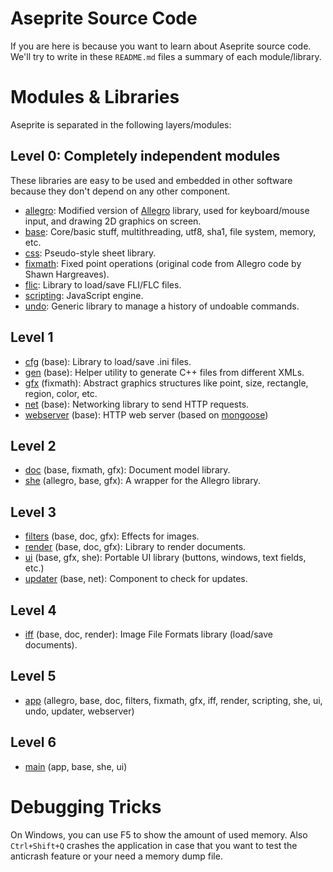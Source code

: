 # Aseprite Source Code

If you are here is because you want to learn about Aseprite source
code. We'll try to write in these `README.md` files a summary of each
module/library.

# Modules & Libraries

Aseprite is separated in the following layers/modules:

## Level 0: Completely independent modules

These libraries are easy to be used and embedded in other software
because they don't depend on any other component.

  * [allegro](allegro/): Modified version of [Allegro](http://alleg.sourceforge.net/) library, used for keyboard/mouse input, and drawing 2D graphics on screen.
  * [base](base/): Core/basic stuff, multithreading, utf8, sha1, file system, memory, etc.
  * [css](css/): Pseudo-style sheet library.
  * [fixmath](fixmath/): Fixed point operations (original code from Allegro code by Shawn Hargreaves).
  * [flic](flic/): Library to load/save FLI/FLC files.
  * [scripting](scripting/): JavaScript engine.
  * [undo](undo/): Generic library to manage a history of undoable commands.

## Level 1

  * [cfg](cfg/) (base): Library to load/save .ini files.
  * [gen](gen/) (base): Helper utility to generate C++ files from different XMLs.
  * [gfx](gfx/) (fixmath): Abstract graphics structures like point, size, rectangle, region, color, etc.
  * [net](net/) (base): Networking library to send HTTP requests.
  * [webserver](webserver/) (base): HTTP web server (based on [mongoose](https://github.com/valenok/mongoose))

## Level 2

  * [doc](doc/) (base, fixmath, gfx): Document model library.
  * [she](she/) (allegro, base, gfx): A wrapper for the Allegro library.

## Level 3

  * [filters](filters/) (base, doc, gfx): Effects for images.
  * [render](render/) (base, doc, gfx): Library to render documents.
  * [ui](ui/) (base, gfx, she): Portable UI library (buttons, windows, text fields, etc.)
  * [updater](updater/) (base, net): Component to check for updates.

## Level 4

  * [iff](iff/) (base, doc, render): Image File Formats library (load/save documents).

## Level 5

  * [app](app/) (allegro, base, doc, filters, fixmath, gfx, iff, render, scripting, she, ui, undo, updater, webserver)

## Level 6

  * [main](main/) (app, base, she, ui)

# Debugging Tricks

On Windows, you can use F5 to show the amount of used memory. Also
`Ctrl+Shift+Q` crashes the application in case that you want to test
the anticrash feature or your need a memory dump file.
